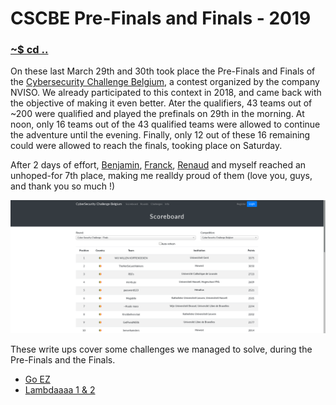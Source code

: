 # CSCBE Pre-Finals and Finals - 2019

### [~$ cd ..](../)

On these last March 29th and 30th took place the Pre-Finals and Finals of the [Cybersecurity Challenge Belgium](www.cybersecuritychallenge.be), a contest organized by the company NVISO. We already participated to this
context in 2018, and came back with the objective of making it even better. Ater the qualifiers, 43 teams out of ~200 were qualified and played the prefinals on 29th in the morning. At noon, only 16 teams out of
the 43 qualified teams were allowed to continue the adventure until the evening. Finally, only 12 out of these 16 remaining could were allowed to reach the finals, tooking place on Saturday.

After 2 days of effort, [Benjamin](https://nicode.me/), [Franck](https://alect096.github.io/), [Renaud](http://renaud11232.github.io/) and myself reached an unhoped-for 7th place, making me realldy proud of them (love you, guys, and thank you so much !)
 
![scoreboard](scoreboard.png)

These write ups cover some challenges we managed to solve, during the Pre-Finals and the Finals.

* [Go EZ](go_ez/)
* [Lambdaaaa 1 & 2](lambdasss/)

